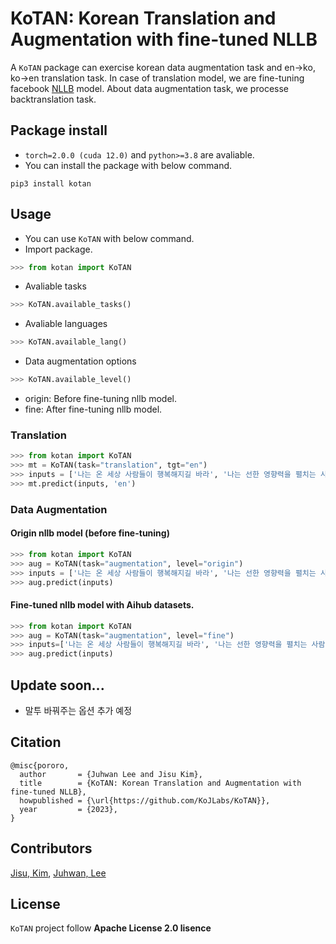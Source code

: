 # KoTAN: Korean Translation and Augmentation with fine-tuned NLLB

A `KoTAN` package can exercise korean data augmentation task and en->ko, ko->en translation task.
In case of translation model, we are fine-tuning facebook [NLLB](https://arxiv.org/abs/2207.04672) model. About data augmentation task, we processe backtranslation task.

## Package install
* `torch=2.0.0 (cuda 12.0)` and `python>=3.8` are avaliable.
* You can install the package with below command.
```
pip3 install kotan
```

## Usage
* You can use `KoTAN` with below command.
* Import package.
```python
>>> from kotan import KoTAN
```
* Avaliable tasks
```python
>>> KoTAN.available_tasks()
```
* Avaliable languages
```python
>>> KoTAN.available_lang()
```
* Data augmentation options
```python
>>> KoTAN.available_level()
```
  - origin: Before fine-tuning nllb model.
  - fine: After fine-tuning nllb model.

### Translation
```python
>>> from kotan import KoTAN
>>> mt = KoTAN(task="translation", tgt="en")
>>> inputs = ['나는 온 세상 사람들이 행복해지길 바라', '나는 선한 영향력을 펼치는 사람이 되고 싶어']
>>> mt.predict(inputs, 'en')
```

### Data Augmentation

#### Origin nllb model (before fine-tuning)
```python
>>> from kotan import KoTAN
>>> aug = KoTAN(task="augmentation", level="origin")
>>> inputs = ['나는 온 세상 사람들이 행복해지길 바라', '나는 선한 영향력을 펼치는 사람이 되고 싶어']
>>> aug.predict(inputs)
```

#### Fine-tuned nllb model with Aihub datasets.
```python
>>> from kotan import KoTAN
>>> aug = KoTAN(task="augmentation", level="fine")
>>> inputs=['나는 온 세상 사람들이 행복해지길 바라', '나는 선한 영향력을 펼치는 사람이 되고 싶어']
>>> aug.predict(inputs)
```

## Update soon...
- 말투 바꿔주는 옵션 추가 예정

## Citation
```
@misc{pororo,
  author       = {Juhwan Lee and Jisu Kim},
  title        = {KoTAN: Korean Translation and Augmentation with fine-tuned NLLB},
  howpublished = {\url{https://github.com/KoJLabs/KoTAN}},
  year         = {2023},
}
```

## Contributors
[Jisu, Kim](https://github.com/merry555), [Juhwan, Lee](https://github.com/juhwanlee-diquest)

## License
`KoTAN` project follow **Apache License 2.0 lisence**
